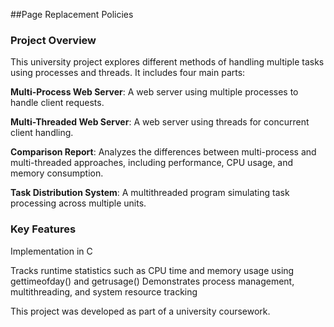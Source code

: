 ##Page Replacement Policies 

### Project Overview
This university project explores different methods of handling multiple tasks using processes and threads. It includes four main parts:

**Multi-Process Web Server**: A web server using multiple processes to handle client requests.

**Multi-Threaded Web Server**: A web server using threads for concurrent client handling.

**Comparison Report**: Analyzes the differences between multi-process and multi-threaded approaches, including performance, CPU usage, and memory consumption.

**Task Distribution System**: A multithreaded program simulating task processing across multiple units.

### Key Features
Implementation in C

Tracks runtime statistics such as CPU time and memory usage using gettimeofday() and getrusage()
Demonstrates process management, multithreading, and system resource tracking

This project was developed as part of a university coursework.
